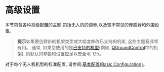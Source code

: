 # 高级设置

本节包含各种高级配置的主题,包括无人机的调参,以及较不常见的传感器和外围设备。

> **提示**如果要创建新的机架类型或大幅度修改已支持的机架, 这些主题将非常有用。 通常, 如果您使用的是[已支持的机型](../airframes/airframe_reference.md#copter)(例如, [QGroundControl](../config/airframe.md)中的机架), 则默认的参数和设置应足以安全地飞行。

对于每个无人机机型的标准配置, 请参阅:[基本配置(Basic Configuration)](../config/README.md)。